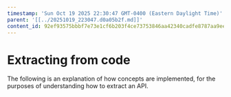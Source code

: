```yaml
---
timestamp: 'Sun Oct 19 2025 22:30:47 GMT-0400 (Eastern Daylight Time)'
parent: '[[../20251019_223047.d0a05b2f.md]]'
content_id: 92ef93575bbbf7e73e1cf6b203f4ce73753846aa42340cadfe8787aa9ee9820d
---
```


# Extracting from code

The following is an explanation of how concepts are implemented, for the purposes of understanding how to extract an API.
